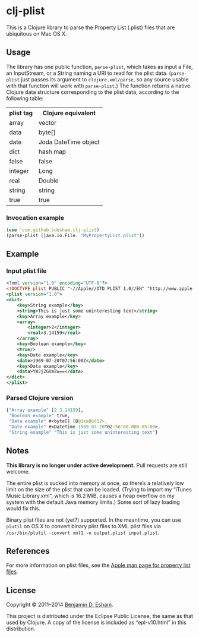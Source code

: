 # clj-plist

This is a Clojure library to parse the Property List (.plist) files that are ubiquitous on Mac OS X.

## Usage

The library has one public function, `parse-plist`, which takes as input a File, an InputStream, or a String naming a URI to read for the plist data.  (`parse-plist` just passes its argument to `clojure.xml/parse`, so any source usable with that function will work with `parse-plist`.)  The function returns a native Clojure data structure corresponding to the plist data, according to the following table:

<table>
	<tr>
		<th>plist tag</th>
		<th>Clojure equivalent</th>
	</tr>
	<tr><td>array</td><td>vector</td></tr>
	<tr><td>data</td><td>byte[]</td></tr>
	<tr><td>date</td><td>Joda DateTime object</td></tr>
	<tr><td>dict</td><td>hash map</td></tr>
	<tr><td>false</td><td>false</td></tr>
	<tr><td>integer</td><td>Long</td></tr>
	<tr><td>real</td><td>Double</td></tr>
	<tr><td>string</td><td>string</td></tr>
	<tr><td>true</td><td>true</td></tr>
</table>

### Invocation example

```clojure
(use 'com.github.bdesham.clj-plist)
(parse-plist (java.io.File. "MyPropertyList.plist"))
```

## Example

### Input plist file

```xml
<?xml version="1.0" encoding="UTF-8"?>
<!DOCTYPE plist PUBLIC "-//Apple//DTD PLIST 1.0//EN" "http://www.apple.com/DTDs/PropertyList-1.0.dtd">
<plist version="1.0">
<dict>
	<key>String example</key>
	<string>This is just some uninteresting text</string>
	<key>Array example</key>
	<array>
		<integer>2</integer>
		<real>3.14159</real>
	</array>
	<key>Boolean example</key>
	<true/>
	<key>Date example</key>
	<date>1969-07-20T07:56:00Z</date>
	<key>Data example</key>
	<data>YWJjZGVmZw==</data>
</dict>
</plist>
```

### Parsed Clojure version

```clojure
{"Array example" [2 3.14159],
 "Boolean example" true,
 "Data example" #<byte[] [B@3ea86d12>,
 "Date example" #<DateTime 1969-07-20T02:56:00.000-05:00>,
 "String example" "This is just some uninteresting text"}
```

## Notes

**This library is no longer under active development.** Pull requests are still welcome.

The entire plist is sucked into memory at once, so there’s a relatively low limit on the size of the plist that can be loaded. (Trying to import my “iTunes Music Library.xml”, which is 16.2 MiB, causes a heap overflow on my system with the default Java memory limits.) Some sort of lazy loading would fix this.

Binary plist files are not (yet?) supported.  In the meantime, you can use `plutil` on OS X to convert binary plist files to XML plist files via `/usr/bin/plutil -convert xml1 -o output.plist input.plist`.

## References

For more information on plist files, see the [Apple man page for property list files](https://developer.apple.com/library/mac/documentation/Darwin/Reference/ManPages/man5/plist.5.html).

## License

Copyright © 2011–2014 [Benjamin D. Esham](http://esham.io).

This project is distributed under the Eclipse Public License, the same as that used by Clojure. A copy of the license is included as “epl-v10.html” in this distribution.
